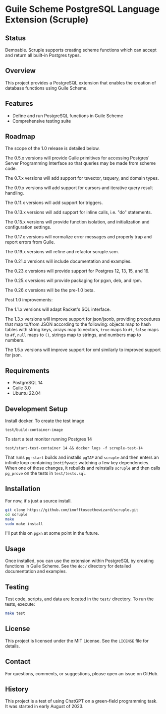 # Guile Scheme PostgreSQL Language Extension (Scruple)

## Status

Demoable. Scruple supports creating scheme functions which can accept
and return all built-in Postgres types.

## Overview

This project provides a PostgreSQL extension that enables the creation
of database functions using Guile Scheme.

## Features

- Define and run PostgreSQL functions in Guile Scheme
- Comprehensive testing suite

## Roadmap

The scope of the 1.0 release is detailed below.

The 0.5.x versions will provide Guile primitives for accessing
Postgres' Server Programming Interface so that queries may be made
from scheme code.

The 0.7.x versions will add support for tsvector, tsquery, and domain types.

The 0.9.x versions will add support for cursors and iterative query
result handling.

The 0.11.x versions will add support for triggers.

The 0.13.x versions will add support for inline calls, i.e. "do"
statements.

The 0.15.x versions will provide function isolation, and initialization
and configuration settings.

The 0.17.x versions will normalize error messages and properly trap
and report errors from Guile.

The 0.19.x versions will refine and refactor scruple.scm.

The 0.21.x versions will include documentation and examples.

The 0.23.x versions will provide support for Postgres 12, 13, 15, and
16.

The 0.25.x versions will provide packaging for pgxn, deb, and rpm.

The 0.26.x versions will be the pre-1.0 beta.

Post 1.0 improvements:

The 1.1.x versions will adapt Racket's SQL interface.

The 1.3.x versions will improve support for json/jsonb, providing
procedures that map to/from JSON according to the following: objects
map to hash tables with string keys, arrays map to vectors, `true`
maps to `#t`, `false` maps to `#f`, `null` maps to `()`, strings map
to strings, and numbers map to numbers.

The 1.5.x versions will improve support for xml similarly to improved
support for json.

## Requirements

- PostgreSQL 14
- Guile 3.0
- Ubuntu 22.04

## Development Setup

Install docker.  To create the test image

    test/build-container-image

To start a test monitor running Postgres 14

    test/start-test-container 14 && docker logs -f scruple-test-14

That runs `pg-start` builds and installs `pgTAP` and `scruple` and
then enters an infinite loop containing `inotifywait` watching a few
key dependencies. When one of those changes, it rebuilds and
reinstalls `scruple` and then calls `pg_prove` on the tests in
`test/tests.sql`.

## Installation

For now, it's just a source install.

```bash
git clone https://github.com/imofftoseethewizard/scruple.git
cd scruple
make
sudo make install
```

I'll put this on `pgxn` at some point in the future.

## Usage

Once installed, you can use the extension within PostgreSQL by
creating functions in Guile Scheme. See the `doc/` directory for
detailed documentation and examples.

## Testing

Test code, scripts, and data are located in the `test/` directory. To
run the tests, execute:

```bash
make test
```

## License

This project is licensed under the MIT License. See the `LICENSE` file for details.

## Contact

For questions, comments, or suggestions, please open an issue on GitHub.

## History

This project is a test of using ChatGPT on a green-field programming
task. It was started in early August of 2023.
